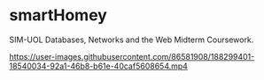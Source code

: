 # smartHomey
SIM-UOL Databases, Networks and the Web Midterm Coursework.

https://user-images.githubusercontent.com/86581908/188299401-18540034-92a1-46b8-b61e-40caf5608654.mp4
